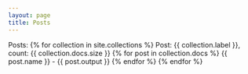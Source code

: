 ```yaml
---
layout: page
title: Posts
---
```

Posts:
{% for collection in site.collections %}
    Post: {{ collection.label }}, count: {{ collection.docs.size }}
    {% for post in collection.docs %}
        {{ post.name }} - {{ post.output }}
    {% endfor %}
{% endfor %}
